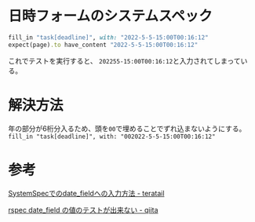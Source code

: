 # 日時フォームのシステムスペック

```ruby
fill_in "task[deadline]", with: "2022-5-5-15:00T00:16:12"
expect(page).to have_content "2022-5-5-15:00T00:16:12"
```

これでテストを実行すると、
`202255-15:00T00:16:12`と入力されてしまっている。

# 解決方法

年の部分が6桁分入るため、頭を`00`で埋めることでずれ込まないようにする。  
`fill_in "task[deadline]", with: "002022-5-5-15:00T00:16:12"`

# 参考

[SystemSpecでのdate_fieldへの入力方法 - teratail](https://teratail.com/questions/301872)

[rspec date_field の値のテストが出来ない - qiita](https://qiita.com/TatsuyaIsamu/items/09018d155733060c7a08)
